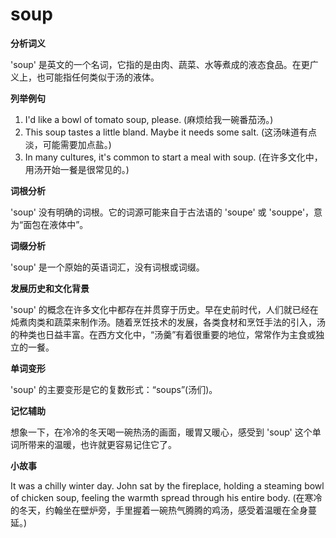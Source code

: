# soup

**分析词义**

  

'soup' 是英文的一个名词，它指的是由肉、蔬菜、水等煮成的液态食品。在更广义上，也可能指任何类似于汤的液体。

  

**列举例句**

  

1.  I'd like a bowl of tomato soup, please. (麻烦给我一碗番茄汤。)
2.  This soup tastes a little bland. Maybe it needs some salt. (这汤味道有点淡，可能需要加点盐。)
3.  In many cultures, it's common to start a meal with soup. (在许多文化中，用汤开始一餐是很常见的。)

  

**词根分析**

  

'soup' 没有明确的词根。它的词源可能来自于古法语的 'soupe' 或 'souppe'，意为“面包在液体中”。

  

**词缀分析**

  

'soup' 是一个原始的英语词汇，没有词根或词缀。

  

**发展历史和文化背景**

  

'soup' 的概念在许多文化中都存在并贯穿于历史。早在史前时代，人们就已经在炖煮肉类和蔬菜来制作汤。随着烹饪技术的发展，各类食材和烹饪手法的引入，汤的种类也日益丰富。在西方文化中，“汤羹”有着很重要的地位，常常作为主食或独立的一餐。

  

**单词变形**

  

'soup' 的主要变形是它的复数形式：“soups”(汤们)。

  

**记忆辅助**

  

想象一下，在冷冷的冬天喝一碗热汤的画面，暖胃又暖心，感受到 'soup' 这个单词所带来的温暖，也许就更容易记住它了。

  

**小故事**

  

It was a chilly winter day. John sat by the fireplace, holding a steaming bowl of chicken soup, feeling the warmth spread through his entire body. (在寒冷的冬天，约翰坐在壁炉旁，手里握着一碗热气腾腾的鸡汤，感受着温暖在全身蔓延。)
